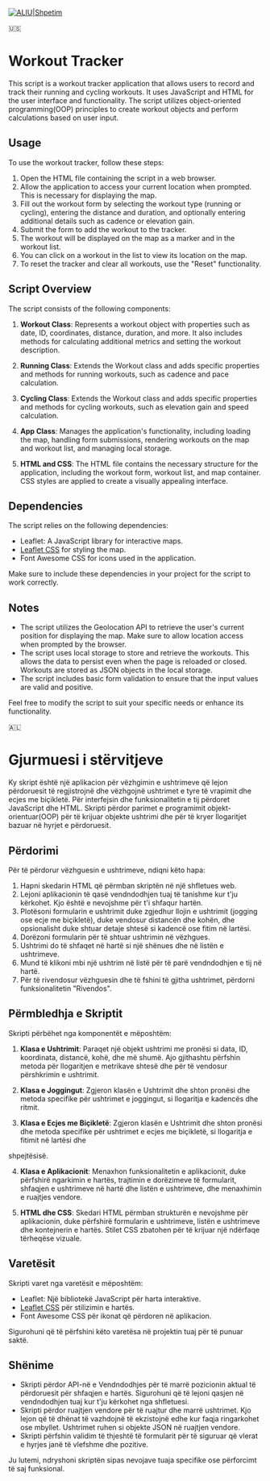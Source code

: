 
[![ALIU|Shpetim](https://bdesign-agency.com/wp-content/uploads/2023/04/dTxpPi9lDf.thumb_-1.png)](https://codepen.io/shpetimaliu)

🇺🇸


# Workout Tracker

This script is a workout tracker application that allows users to record and track their running and cycling workouts. It uses JavaScript and HTML for the user interface and functionality. The script utilizes object-oriented programming(OOP) principles to create workout objects and perform calculations based on user input.

## Usage

To use the workout tracker, follow these steps:

1. Open the HTML file containing the script in a web browser.
2. Allow the application to access your current location when prompted. This is necessary for displaying the map.
3. Fill out the workout form by selecting the workout type (running or cycling), entering the distance and duration, and optionally entering additional details such as cadence or elevation gain.
4. Submit the form to add the workout to the tracker.
5. The workout will be displayed on the map as a marker and in the workout list.
6. You can click on a workout in the list to view its location on the map.
7. To reset the tracker and clear all workouts, use the "Reset" functionality.

## Script Overview

The script consists of the following components:

1. **Workout Class**: Represents a workout object with properties such as date, ID, coordinates, distance, duration, and more. It also includes methods for calculating additional metrics and setting the workout description.

2. **Running Class**: Extends the Workout class and adds specific properties and methods for running workouts, such as cadence and pace calculation.

3. **Cycling Class**: Extends the Workout class and adds specific properties and methods for cycling workouts, such as elevation gain and speed calculation.

4. **App Class**: Manages the application's functionality, including loading the map, handling form submissions, rendering workouts on the map and workout list, and managing local storage.

5. **HTML and CSS**: The HTML file contains the necessary structure for the application, including the workout form, workout list, and map container. CSS styles are applied to create a visually appealing interface.

## Dependencies

The script relies on the following dependencies:

- Leaflet: A JavaScript library for interactive maps.
- [Leaflet CSS](https://leafletjs.com/) for styling the map.
- Font Awesome CSS for icons used in the application.

Make sure to include these dependencies in your project for the script to work correctly.

## Notes

- The script utilizes the Geolocation API to retrieve the user's current position for displaying the map. Make sure to allow location access when prompted by the browser.
- The script uses local storage to store and retrieve the workouts. This allows the data to persist even when the page is reloaded or closed. Workouts are stored as JSON objects in the local storage.
- The script includes basic form validation to ensure that the input values are valid and positive.

Feel free to modify the script to suit your specific needs or enhance its functionality.


🇦🇱

# Gjurmuesi i stërvitjeve

Ky skript është një aplikacion për vëzhgimin e ushtrimeve që lejon përdoruesit të regjistrojnë dhe vëzhgojnë ushtrimet e tyre të vrapimit dhe ecjes me biçikletë. Për interfejsin dhe funksionalitetin e tij përdoret JavaScript dhe HTML. Skripti përdor parimet e programimit objekt-orientuar(OOP) për të krijuar objekte ushtrimi dhe për të kryer llogaritjet bazuar në hyrjet e përdoruesit.

## Përdorimi

Për të përdorur vëzhguesin e ushtrimeve, ndiqni këto hapa:

1. Hapni skedarin HTML që përmban skriptën në një shfletues web.
2. Lejoni aplikacionin të qasë vendndodhjen tuaj të tanishme kur t'ju kërkohet. Kjo është e nevojshme për t'i shfaqur hartën.
3. Plotësoni formularin e ushtrimit duke zgjedhur llojin e ushtrimit (jogging ose ecje me biçikletë), duke vendosur distancën dhe kohën, dhe opsionalisht duke shtuar detaje shtesë si kadencë ose fitim në lartësi.
4. Dorëzoni formularin për të shtuar ushtrimin në vëzhgues.
5. Ushtrimi do të shfaqet në hartë si një shënues dhe në listën e ushtrimeve.
6. Mund të klikoni mbi një ushtrim në listë për të parë vendndodhjen e tij në hartë.
7. Për të rivendosur vëzhguesin dhe të fshini të gjitha ushtrimet, përdorni funksionalitetin "Rivendos".

## Përmbledhja e Skriptit

Skripti përbëhet nga komponentët e mëposhtëm:

1. **Klasa e Ushtrimit**: Paraqet një objekt ushtrimi me pronësi si data, ID, koordinata, distancë, kohë, dhe më shumë. Ajo gjithashtu përfshin metoda për llogaritjen e metrikave shtesë dhe për të vendosur përshkrimin e ushtrimit.

2. **Klasa e Joggingut**: Zgjeron klasën e Ushtrimit dhe shton pronësi dhe metoda specifike për ushtrimet e joggingut, si llogaritja e kadencës dhe ritmit.

3. **Klasa e Ecjes me Biçikletë**: Zgjeron klasën e Ushtrimit dhe shton pronësi dhe metoda specifike për ushtrimet e ecjes me biçikletë, si llogaritja e fitimit në lartësi dhe

 shpejtësisë.

4. **Klasa e Aplikacionit**: Menaxhon funksionalitetin e aplikacionit, duke përfshirë ngarkimin e hartës, trajtimin e dorëzimeve të formularit, shfaqjen e ushtrimeve në hartë dhe listën e ushtrimeve, dhe menaxhimin e ruajtjes vendore.

5. **HTML dhe CSS**: Skedari HTML përmban strukturën e nevojshme për aplikacionin, duke përfshirë formularin e ushtrimeve, listën e ushtrimeve dhe kontejnerin e hartës. Stilet CSS zbatohen për të krijuar një ndërfaqe tërheqëse vizuale.

## Varetësit

Skripti varet nga varetësit e mëposhtëm:

- Leaflet: Një bibliotekë JavaScript për harta interaktive.
- [Leaflet CSS](https://leafletjs.com/) për stilizimin e hartës.
- Font Awesome CSS për ikonat që përdoren në aplikacion.

Sigurohuni që të përfshini këto varetësa në projektin tuaj për të punuar saktë.

## Shënime

- Skripti përdor API-në e Vendndodhjes për të marrë pozicionin aktual të përdoruesit për shfaqjen e hartës. Sigurohuni që të lejoni qasjen në vendndodhjen tuaj kur t'ju kërkohet nga shfletuesi.
- Skripti përdor ruajtjen vendore për të ruajtur dhe marrë ushtrimet. Kjo lejon që të dhënat të vazhdojnë të ekzistojnë edhe kur faqja ringarkohet ose mbyllet. Ushtrimet ruhen si objekte JSON në ruajtjen vendore.
- Skripti përfshin validim të thjeshtë të formularit për të siguruar që vlerat e hyrjes janë të vlefshme dhe pozitive.

Ju lutemi, ndryshoni skriptën sipas nevojave tuaja specifike ose përforcimt të saj funksional.
